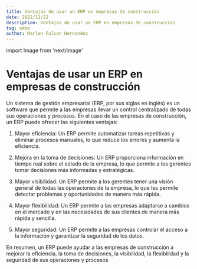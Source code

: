 ```yaml
---
title: Ventajas de usar un ERP en empresas de construcción
date: 2022/12/22
description: Ventajas de usar un ERP en empresas de construcción
tag: odoo
author: Marlon Falcon Hernandez
---
```

import Image from 'next/image'

# Ventajas de usar un ERP en empresas de construcción

Un sistema de gestión empresarial (ERP, por sus siglas en inglés) es un software que permite a las empresas llevar un control centralizado de todas sus operaciones y procesos. En el caso de las empresas de construcción, un ERP puede ofrecer las siguientes ventajas:

1. Mayor eficiencia: Un ERP permite automatizar tareas repetitivas y eliminar procesos manuales, lo que reduce los errores y aumenta la eficiencia.

2. Mejora en la toma de decisiones: Un ERP proporciona información en tiempo real sobre el estado de la empresa, lo que permite a los gerentes tomar decisiones más informadas y estratégicas.

3. Mayor visibilidad: Un ERP permite a los gerentes tener una visión general de todas las operaciones de la empresa, lo que les permite detectar problemas y oportunidades de manera más rápida.

4. Mayor flexibilidad: Un ERP permite a las empresas adaptarse a cambios en el mercado y en las necesidades de sus clientes de manera más rápida y sencilla.

5. Mayor seguridad: Un ERP permite a las empresas controlar el acceso a la información y garantizar la seguridad de los datos.

En resumen, un ERP puede ayudar a las empresas de construcción a mejorar la eficiencia, la toma de decisiones, la visibilidad, la flexibilidad y la seguridad de sus operaciones y procesos